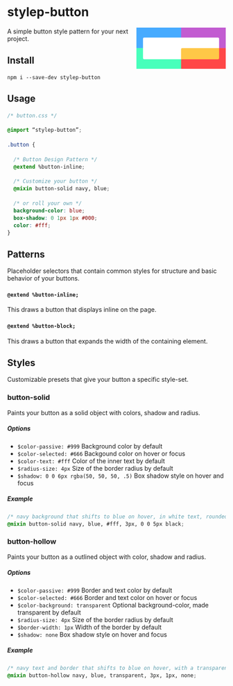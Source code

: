 # stylep-button

<img src=giticon.png title=stylep-button align=right height=95>

A simple button style pattern for your next project.

## Install
``` shell
npm i --save-dev stylep-button
```

## Usage
``` css
/* button.css */

@import “stylep-button”;

.button {

  /* Button Design Pattern */
  @extend %button-inline;

  /* Customize your button */
  @mixin button-solid navy, blue;

  /* or roll your own */
  background-color: blue;
  box-shadow: 0 1px 1px #000;
  color: #fff;
}
```

## Patterns
Placeholder selectors that contain common styles for structure and basic behavior of your buttons.

#### `@extend %button-inline;`
This draws a button that displays inline on the page.

#### `@extend %button-block;`
This draws a button that expands the width of the containing element.

## Styles
Customizable presets that give your button a specific style-set.

### button-solid
Paints your button as a solid object with colors, shadow and radius.

##### Options

* `$color-passive: #999` Background color by default
* `$color-selected: #666` Backgound color on hover or focus
* `$color-text: #fff` Color of the inner text by default
* `$radius-size: 4px` Size of the border radius by default
* `$shadow: 0 0 6px rgba(50, 50, 50, .5)` Box shadow style on hover and focus

##### Example
```css
/* navy background that shifts to blue on hover, in white text, rounded by 3px with a black box shadow that expands spread on hover  */
@mixin button-solid navy, blue, #fff, 3px, 0 0 5px black;
```

### button-hollow
Paints your button as a outlined object with color, shadow and radius.

##### Options

* `$color-passive: #999` Border and text color by default
* `$color-selected: #666` Border and text color on hover or focus
* `$color-background: transparent` Optional background-color, made transparent by default
* `$radius-size: 4px` Size of the border radius by default
* `$border-width: 1px` Width of the border by default
* `$shadow: none` Box shadow style on hover and focus

##### Example
```css
/* navy text and border that shifts to blue on hover, with a transparent background, rounded by 3px and no shadow */
@mixin button-hollow navy, blue, transparent, 3px, 1px, none;
```

